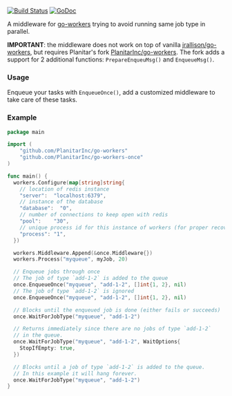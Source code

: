 [![Build Status](https://travis-ci.org/PlanitarInc/go-workers-once.png)](https://travis-ci.org/PlanitarInc/go-workers-once)
[![GoDoc](https://godoc.org/github.com/PlanitarInc/go-workers-once?status.png)](https://godoc.org/github.com/PlanitarInc/go-workers-once)

A middleware for [go-workers](https://github.com/PlanitarInc/go-workers)
trying to avoid running same job type in parallel.

**IMPORTANT**: the middleware does not work on top of vanilla
[jrallison/go-workers](https://github.com/jrallison/go-workers),
but requires Planitar's fork
[PlanitarInc/go-workers](https://github.com/PlanitarInc/go-workers).
The fork adds a support for 2 additional functions:
`PrepareEnqueuMsg()` and `EnqueueMsg()`.

### Usage

Enqueue your tasks with `EnqueueOnce()`, add a customized middleware
to take care of these tasks.

### Example

```go
package main

import (
    "github.com/PlanitarInc/go-workers"
    "github.com/PlanitarInc/go-workers-once"
)

func main() {
  workers.Configure(map[string]string{
    // location of redis instance
    "server":  "localhost:6379",
    // instance of the database
    "database":  "0",
    // number of connections to keep open with redis
    "pool":    "30",
    // unique process id for this instance of workers (for proper recovery of inprogress jobs on crash)
    "process": "1",
  })

  workers.Middleware.Append(&once.Middleware{})
  workers.Process("myqueue", myJob, 20)

  // Enqueue jobs through once
  // The job of type `add-1-2` is added to the queue
  once.EnqueueOnce("myqueue", "add-1-2", []int{1, 2}, nil)
  // The job of type `add-1-2` is ignored
  once.EnqueueOnce("myqueue", "add-1-2", []int{1, 2}, nil)

  // Blocks until the enqueued job is done (either fails or succeeds)
  once.WaitForJobType("myqueue", "add-1-2")

  // Returns immediately since there are no jobs of type `add-1-2`
  // in the queue.
  once.WaitForJobType("myqueue", "add-1-2", WaitOptions{
    StopIfEmpty: true,
  })

  // Blocks until a job of type `add-1-2` is added to the queue.
  // In this example it will hang forever.
  once.WaitForJobType("myqueue", "add-1-2")
}
```
